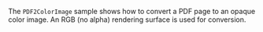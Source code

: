 The `PDF2ColorImage` sample shows how to convert a PDF page to an opaque color image. An RGB (no alpha) rendering surface is used for conversion.
